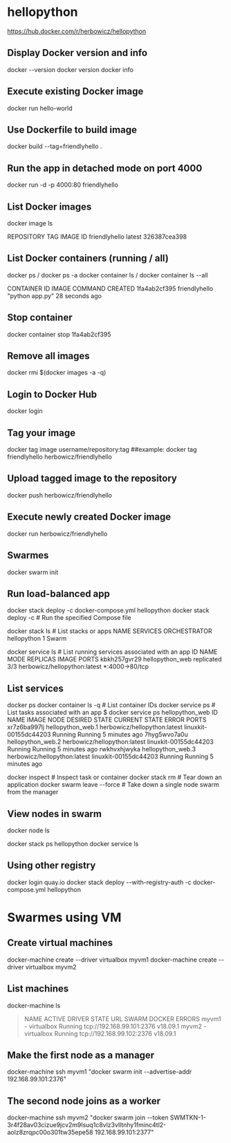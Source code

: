 # hellopython

https://hub.docker.com/r/herbowicz/hellopython


## Display Docker version and info
docker --version
docker version
docker info

## Execute existing Docker image
docker run hello-world


## Use Dockerfile to build image
docker build --tag=friendlyhello .

## Run the app in detached mode on port 4000 
docker run -d -p 4000:80 friendlyhello

## List Docker images
docker image ls

REPOSITORY            TAG                 IMAGE ID
friendlyhello         latest              326387cea398

## List Docker containers (running / all)
docker ps / docker ps -a
docker container ls / docker container ls --all

CONTAINER ID        IMAGE               COMMAND             CREATED
1fa4ab2cf395        friendlyhello       "python app.py"     28 seconds ago

## Stop container
docker container stop 1fa4ab2cf395

## Remove all images
docker rmi $(docker images -a -q)


## Login to Docker Hub
docker login

## Tag your image
docker tag image username/repository:tag
##example: docker tag friendlyhello herbowicz/friendlyhello

## Upload tagged image to the repository
docker push herbowicz/friendlyhello

## Execute newly created Docker image
docker run herbowicz/friendlyhello


## Swarmes
docker swarm init

## Run load-balanced app
docker stack deploy -c docker-compose.yml hellopython
docker stack deploy -c <composefile> <appname>  # Run the specified Compose file

docker stack ls                                            # List stacks or apps
NAME                SERVICES            ORCHESTRATOR
hellopython         1                   Swarm

docker service ls                 # List running services associated with an app
ID                  NAME                MODE                REPLICAS            IMAGE                          PORTS
kbkh257gvr29        hellopython_web     replicated          3/3                 herbowicz/hellopython:latest   *:4000->80/tcp

## List services
docker ps
docker container ls -q                                      # List container IDs
docker service ps <service>                  # List tasks associated with an app
$ docker service ps hellopython_web
ID                  NAME                IMAGE                          NODE                    DESIRED STATE       CURRENT STATE           ERROR               PORTS
xr7z6ba997lj        hellopython_web.1   herbowicz/hellopython:latest   linuxkit-00155dc44203   Running             Running 5 minutes ago
7hyg5wvo7a0u        hellopython_web.2   herbowicz/hellopython:latest   linuxkit-00155dc44203   Running             Running 5 minutes ago
rwkhvxhjwyka        hellopython_web.3   herbowicz/hellopython:latest   linuxkit-00155dc44203   Running             Running 5 minutes ago

docker inspect <task or container>                   # Inspect task or container
docker stack rm <appname>                             # Tear down an application
docker swarm leave --force      # Take down a single node swarm from the manager

## View nodes in swarm
docker node ls

docker stack ps hellopython
docker service ls


## Using other registry 
docker login quay.io
docker stack deploy --with-registry-auth -c docker-compose.yml hellopython


# Swarmes using VM
## Create virtual machines
docker-machine create --driver virtualbox myvm1
docker-machine create --driver virtualbox myvm2

## List machines
docker-machine ls

> NAME    ACTIVE   DRIVER       STATE     URL                         SWARM   DOCKER     ERRORS
> myvm1   -        virtualbox   Running   tcp://192.168.99.101:2376           v18.09.1
> myvm2   -        virtualbox   Running   tcp://192.168.99.102:2376           v18.09.1

## Make the first node as a manager
docker-machine ssh myvm1 "docker swarm init --advertise-addr 192.168.99.101:2376"

## The second node joins as a worker
docker-machine ssh myvm2 "docker swarm join --token SWMTKN-1-3r4f28av03cizue9jcv2m9lsuq1c8vlz3vlltnhy1fminc4tl2-aolz8zrqpc00o301tw35epe58 192.168.99.101:2377"

